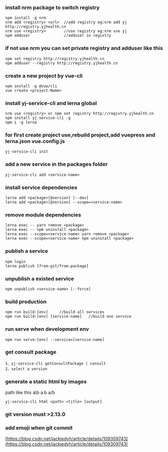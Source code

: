 ### install nrm package to switch registry
```
npm install -g nrm
nrm add <registry> <url>  //add registry eg:nrm add yj http://registry.yjhealth.cn
nrm use <registry>        //use registry eg:nrm use yj
npm adduser               //adduser in registry
```

### if not use nrm you can set private registry and adduser like this
```
npm set registry http://registry.yjhealth.cn
npm adduser --registry http://registry.yjhealth.cn
```

### create a new project by vue-cli
```
npm install -g @vue/cli
vue create <project-Name>    
```

### install yj-service-cli and lerna global 
```
nrm use <registry> or npm set registry http://registry.yjhealth.cn
npm install yj-service-cli -g  
npm i -g lerna
```

### for first create project use,rebuild project,add vuepress and lerna.json vue.config.js  
```
yj-service-cli init
```

### add a new service in the packages folder
```
yj-service-cli add <service-name>
```

### install service dependencies
```
lerna add <package>[@version] [--dev]
lerna add <package>[@version] --scope=<service-name>
```

### remove module dependencies 
```
lerna exec -- yarn remove <package>
lerna exec -- npm uninstall <package>
lerna exec --scope=<service-name> yarn remove <package>
lerna exec --scope=<service-name> npm uninstall <package>
```


### publish a service
```
npm login
lerna publish [from-git/from-package]
```

### unpublish a existed service
```
npm unpublish <service-name> [--force]
```

### build production
```
npm run build:[env]     //build all services
npm run build:[env] [service-name]   //build one service
```

### run serve when development env
```
npm run serve:[env] --service=[service-name]
```

### get consult package
```
1、yj-service-cli getConsultPackage | consult
2、select a version
```

### generate a static html by images
path like this  a\b a.b a/b
```
yj-service-cli html <path> <title> [output]
```

### git version must >2.13.0

### add emoji when git commit
[https://blog.csdn.net/jackiedyh/article/details/109309743](https://blog.csdn.net/jackiedyh/article/details/109309743)
